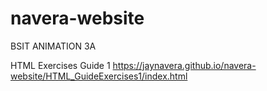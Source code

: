 # navera-website
BSIT ANIMATION 3A

HTML Exercises Guide 1
https://jaynavera.github.io/navera-website/HTML_GuideExercises1/index.html

